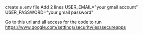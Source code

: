 create a .env file
Add 2 lines
USER_EMAIL="your gmail account"
USER_PASSWORD="your gmail password"

Go to this url and all access for the code to run
https://www.google.com/settings/security/lesssecureapps